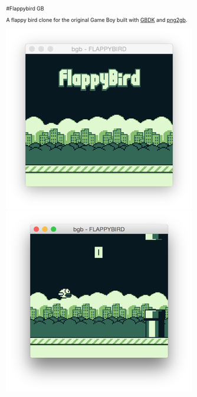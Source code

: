 #Flappybird GB

A flappy bird clone for the original Game Boy built with [GBDK](http://gbdk.sourceforge.net/) and [png2gb](https://github.com/LuckyLights/png2gb).

![](/screenshots/shot1.png)
![](/screenshots/shot2.png)

